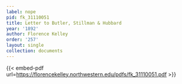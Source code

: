 ```yaml
---
label: nope
pid: fk_31110051
title: Letter to Butler, Stillman & Hubbard
year: '1892'
author: Florence Kelley
order: '257'
layout: single
collection: documents
---
```



{{< embed-pdf url=https://florencekelley.northwestern.edu/pdfs/fk_31110051.pdf >}}